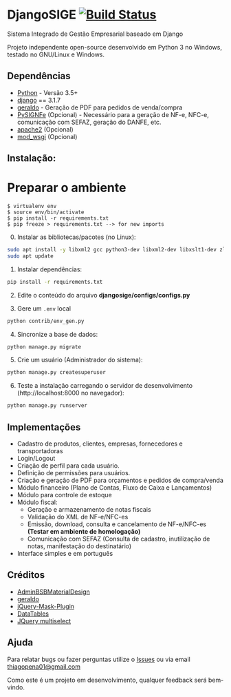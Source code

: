 # DjangoSIGE [![Build Status](https://travis-ci.org/thiagopena/djangoSIGE.svg?branch=master)](https://travis-ci.org/thiagopena/djangoSIGE)

Sistema Integrado de Gestão Empresarial baseado em Django

Projeto independente open-source desenvolvido em Python 3 no Windows, testado no GNU/Linux e Windows.


## Dependências

- [Python](https://www.python.org/downloads/) - Versão 3.5+
- [django](http://www.djangoproject.com) == 3.1.7
- [geraldo](https://github.com/thiagopena/geraldo) - Geração de PDF para pedidos de venda/compra
- [PySIGNFe](https://github.com/thiagopena/PySIGNFe) (Opcional) - Necessário para a geração de NF-e, NFC-e, comunicação com SEFAZ, geração do DANFE, etc.
- [apache2](https://www.apache.org/) (Opcional)
- [mod_wsgi](https://modwsgi.readthedocs.io/en/develop/) (Opcional)

## Instalação:

# Preparar o ambiente
    $ virtualenv env
    $ source env/bin/activate
    $ pip install -r requirements.txt
    $ pip freeze > requirements.txt --> for new imports


0. Instalar as bibliotecas/pacotes (no Linux):

```bash
sudo apt install -y libxml2 gcc python3-dev libxml2-dev libxslt1-dev zlib1g-dev python3-pip
sudo apt update
```

1. Instalar dependências:

```bash
pip install -r requirements.txt
```

2. Edite o conteúdo do arquivo **djangosige/configs/configs.py**

3. Gere um `.env` local

```bash
python contrib/env_gen.py
```


4. Sincronize a base de dados:

```bash
python manage.py migrate
```

5. Crie um usuário (Administrador do sistema):

```bash
python manage.py createsuperuser
```

6. Teste a instalação carregando o servidor de desenvolvimento (http://localhost:8000 no navegador):

```bash
python manage.py runserver
```

## Implementações

- Cadastro de produtos, clientes, empresas, fornecedores e transportadoras
- Login/Logout
- Criação de perfil para cada usuário.
- Definição de permissões para usuários.
- Criação e geração de PDF para orçamentos e pedidos de compra/venda
- Módulo financeiro (Plano de Contas, Fluxo de Caixa e Lançamentos)
- Módulo para controle de estoque
- Módulo fiscal:
    - Geração e armazenamento de notas fiscais
    - Validação do XML de NF-e/NFC-es
    - Emissão, download, consulta e cancelamento de NF-e/NFC-es **(Testar em ambiente de homologação)**
    - Comunicação com SEFAZ (Consulta de cadastro, inutilização de notas, manifestação do destinatário)
- Interface simples e em português

## Créditos

- [AdminBSBMaterialDesign](https://github.com/gurayyarar/AdminBSBMaterialDesign)
- [geraldo](https://github.com/marinho/geraldo)
- [jQuery-Mask-Plugin](https://igorescobar.github.io/jQuery-Mask-Plugin/)
- [DataTables](https://datatables.net/)
- [JQuery multiselect](http://loudev.com/)

## Ajuda

Para relatar bugs ou fazer perguntas utilize o [Issues](https://github.com/thiagopena/djangoSIGE/issues) ou via email thiagopena01@gmail.com

Como este é um projeto em desenvolvimento, qualquer feedback será bem-vindo.
